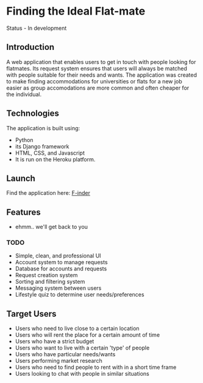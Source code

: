 # Finding the Ideal Flat-mate
Status - In development

## Introduction
A web application that enables users to get in touch with people looking for 
flatmates. Its request system ensures that users will always be matched with 
people suitable for their needs and wants. The application was created to
make finding accommodations for universities or flats for a new job easier as 
group accomodations are more common and often cheaper for the individual.

## Technologies
The application is built using:
* Python
* its Django framework
* HTML, CSS, and Javascript 
* It is run on the Heroku platform.

## Launch
Find the application here: [F-inder](https://find-your-flatmate-webapp.herokuapp.com/home/)

## Features
* ehmm.. we'll get back to you
### TODO
* Simple, clean, and professional UI 
* Account system to manage requests
* Database for accounts and requests
* Request creation system
* Sorting and filtering system
* Messaging system between users 
* Lifestyle quiz to determine user needs/preferences

## Target Users
* Users who need to live close to a certain location
* Users who will rent the place for a certain amount of time
* Users who have a strict budget
* Users who want to live with a certain 'type' of people
* Users who have particular needs/wants
* Users performing market research
* Users who need to find people to rent with in a short time frame
* Users looking to chat with people in similar situations
